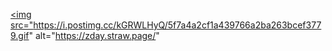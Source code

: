 <!DOCTYPE html>
<html>
<body>


<a href="default.asp"><img src="https://i.postimg.cc/kGRWLHyQ/5f7a4a2cf1a439766a2ba263bcef3779.gif" alt="https://zday.straw.page/"

</body>
</html>
